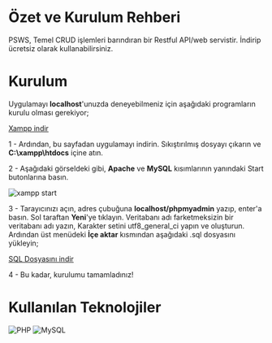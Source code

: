 # Özet ve Kurulum Rehberi

PSWS, Temel CRUD işlemleri barındıran bir Restful API/web servistir.
İndirip ücretsiz olarak kullanabilirsiniz.

# Kurulum

Uygulamayı **localhost**'unuzda deneyebilmeniz için aşağıdaki programların kurulu olması gerekiyor;

[Xampp indir](https://www.apachefriends.org/tr/download.html)

1 - Ardından, bu sayfadan uygulamayı indirin. Sıkıştırılmış dosyayı çıkarın ve **C:\xampp\htdocs** içine atın. 

2 - Aşağıdaki görseldeki gibi, **Apache** ve **MySQL** kısımlarının yanındaki Start butonlarına basın.

![xampp start](https://www.linkpicture.com/q/Ekran-Al%C4%B1nt%C4%B1s%C4%B1_38.jpg)

3 - Tarayıcınızı açın, adres çubuğuna **localhost/phpmyadmin** yazıp, enter'a basın.
Sol taraftan **Yeni**'ye tıklayın. Veritabanı adı farketmeksizin bir veritabanı adı yazın, Karakter setini utf8_general_ci yapın ve oluşturun.  Ardından üst menüdeki **İçe aktar** kısmından aşağıdaki .sql dosyasını yükleyin;

[SQL Dosyasını indir](https://drive.google.com/file/d/1epgkWYw9l06egS7li1iB43z5gm17ofw1/view?usp=sharing)

4 - Bu kadar, kurulumu tamamladınız!

# Kullanılan Teknolojiler

![PHP](https://www.shareicon.net/data/256x256/2015/10/06/112719_development_512x512.png)
![MySQL](https://www.portakalyazilim.com.tr/images/uploads/Anasayfa/mysql-logo.png)
